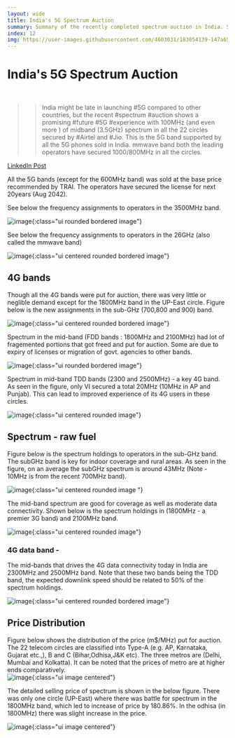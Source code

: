 ```yaml
---
layout: wide
title: India's 5G Spectrum Auction 
summary: Summary of the recently completed spectrum auction in India. 5G spectrum were secured by the operators in both mid-band and mmwave band.
index: 12 
img: https://user-images.githubusercontent.com/4603031/183054139-147a65c8-5069-4e7f-ad28-5554f8c9664d.png
--- 
```

    
# India's 5G Spectrum Auction 

<br>

>> India might be late in launching #5G compared to other countries, but the recent #spectrum #auction shows a promising #future #5G #experience with 100MHz (and even more ) of midband (3.5GHz) spectrum in all the 22 circles secured by #Airtel and #Jio. This is the 5G band supported by all the 5G phones sold in India. mmwave band both the leading operators have secured 1000/800MHz in all the circles. 

<a href="https://www.linkedin.com/posts/skdevar_5g-spectrum-auction-activity-6960542081924644866-qWep?utm_source=linkedin_share&utm_medium=member_desktop_web "> LinkedIn Post </a>


All the 5G bands (except for the 600MHz band) was sold at the base price recommended by TRAI. The operators have secured the license for next 20years (Aug 2042).

See below the frequency assignments to operators in the 3500MHz band.

![image](https://user-images.githubusercontent.com/4603031/183051497-3b1cfc72-b3f9-4754-b725-acf12f33f925.png){:class="ui rounded bordered image"}

<!-- <img class="ui fluid bordered image" src="https://user-images.githubusercontent.com/4603031/183051497-3b1cfc72-b3f9-4754-b725-acf12f33f925.png"> -->

See below the frequency assignments to operators in the 26GHz (also called the mmwave band)

![image](https://user-images.githubusercontent.com/4603031/183052791-dd9eded4-2981-4add-9420-9a9ae2e04183.png){:class="ui  centered rounded bordered  image"}


## 4G bands

Though all the 4G bands were put for auction, there was very little or neglible demand except for the 1800MHz band in the UP-East circle. Figure below is the new assignments in the sub-GHz (700,800 and 900) band.

![image](https://user-images.githubusercontent.com/4603031/183056576-060d5803-c5d4-45f4-87d2-b1235a706554.png){:class="ui centered rounded bordered  image"}

Spectrum in the mid-band  (FDD bands : 1800MHz and 2100MHz) had lot of fragemented portions that got freed and put for auction. Some are due to expiry of licenses or migration of govt. agencies to other bands. 

![image](https://user-images.githubusercontent.com/4603031/183056971-1477f4ef-a9b7-42fc-8811-93467b0c6e3a.png){:class="ui  rounded bordered  image"}

Spectrum in mid-band TDD bands (2300 and 2500MHz) - a key 4G band.
As seen in the figure, only VI secured a total 20MHz (10MHz in AP and Punjab). This can lead to improved experience of its 4G users in these circles.

![image](https://user-images.githubusercontent.com/4603031/183057293-cfb35978-8945-4b5e-95d3-1c27a5fc2f57.png){:class="ui centered rounded image"}

## Spectrum - raw fuel 

Figure below is the spectrum holdings to operators in the sub-GHz band. The subGHz band is key for indoor coverage and rural areas. As seen in the figure, on an average the subGHz spectrum is around 43MHz (Note - 10MHz is from the recent 700MHz band). 

![image](https://user-images.githubusercontent.com/4603031/183057752-36ee41ea-e6f6-47f2-8d80-c1a5a5532814.png){:class="ui centered rounded image "}

The mid-band spectrum are good for coverage as well as moderate data connectivity. Shown below is the spectrum holdings in (1800MHz - a premier 3G band) and 2100MHz band.

![image](https://user-images.githubusercontent.com/4603031/183058465-014892f1-1f57-4538-86d1-105ed9621d69.png){:class="ui centered rounded image"}

### 4G data band -

The mid-bands that drives the 4G data connectivity today in India are  2300MHz and 2500MHz band. Note that these two bands being the TDD band, the expected downlink speed should be related to 50% of the spectrum holdings.

![image](https://user-images.githubusercontent.com/4603031/183058559-bb86c73f-e419-48c5-8916-77c49d60c1b8.png){:class="ui centered rounded bordered image"}


## Price Distribution

Figure below shows the distribution of the price (m$/MHz) put for auction. The 22 telecom circles are classified into Type-A (e.g. AP, Karnataka, Gujarat etc.,), B and C (Bihar,Odhisa,J&K etc). The three metros are (Delhi, Mumbai and Kolkatta). It can be noted that the prices of metro are at higher ends comparatively.  
![image](https://user-images.githubusercontent.com/4603031/183809594-d7192c3f-e01a-459d-b642-bee0ee9e0e72.png){:class="ui image centered"}

The detailed selling price of spectrum is shown in the below figure. There was only one circle (UP-East) where there was battle for spectrum in the 1800MHz band, which led to increase of price by 180.86%. In the odhisa (in 1800MHz) there was slight increase in the price. 

![image](https://user-images.githubusercontent.com/4603031/183810604-ab7bf761-7f1a-44b0-8219-9399edae3749.png){:class="ui image centered"}



